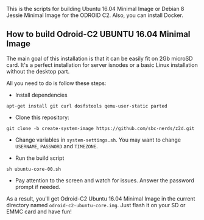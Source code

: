 This is the scripts for building Ubuntu 16.04 Minimal Image or Debian 8 Jessie Minimal Image for the ODROID C2. Also, you can install Docker.

## How to build Odroid-C2 UBUNTU 16.04 Minimal Image

The main goal of this installation is that it can be easily fit on 2Gb microSD card. It's a perfect installation for server isnodes or a basic Linux installation without the desktop part.

All you need to do is follow these steps: 

* Install dependencies
```
apt-get install git curl dosfstools qemu-user-static parted
```
* Clone this repository:
```
git clone -b create-system-image https://github.com/sbc-nerds/z2d.git
```
* Change variables in `system-settings.sh`. You may want to change `USERNAME`, `PASSWORD` and `TIMEZONE`.

* Run the build script 
```
sh ubuntu-core-00.sh
```

* Pay attention to the screen and watch for issues. Answer the password prompt if needed.

As a result, you'll get Odroid-C2 Ubuntu 16.04 Minimal Image in the current directory named `odroid-c2-ubuntu-core.img`. Just flash it on your SD or EMMC card and have fun!